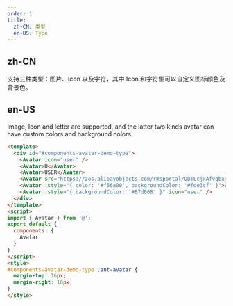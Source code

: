 ```yaml
---
order: 1
title:
  zh-CN: 类型
  en-US: Type
---
```


## zh-CN

支持三种类型：图片、Icon 以及字符，其中 Icon 和字符型可以自定义图标颜色及背景色。

## en-US

Image, Icon and letter are supported, and the latter two kinds avatar can have custom colors and background colors.

```` html
<template>
  <div id="#components-avatar-demo-type">
    <Avatar icon="user" />
    <Avatar>U</Avatar>
    <Avatar>USER</Avatar>
    <Avatar src="https://zos.alipayobjects.com/rmsportal/ODTLcjxAfvqbxHnVXCYX.png" />
    <Avatar :style="{ color: '#f56a00', backgroundColor: '#fde3cf' }">U</Avatar>
    <Avatar :style="{ backgroundColor: '#87d068' }" icon="user" />
  </div>
</template>
<script>
import { Avatar } from '@';
export default {
  components: {
    Avatar
  }
}
</script>
<style>
#components-avatar-demo-type .ant-avatar {
  margin-top: 16px;
  margin-right: 16px;
}
</style>
````
